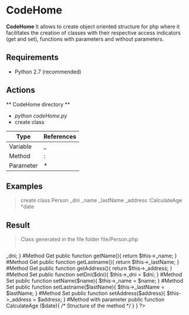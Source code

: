 [logo]: config/img/CodeHome_120.png
# CodeHome
**CodeHome** It allows to create object oriented structure for php where it facilitates the creation of classes with their respective access indicators (get and set), functions with parameters and without parameters.

## Requirements
 + Python 2.7 (recommended)

## Actions
 ** CodeHome directory **
 + *python codeHome.py*
 +  create class

| Type | References |
| -------- | -------- |
| Variable   | _  |
| Method   | :  |
| Parameter   | *  |

## Examples
> create class Person _dni _name _lastName _address :CalculateAge *date

## Result
> Class generated in the file folder
> file/Person.php
> ```php
<?php
class Person{
	private $_dni;
	private $_name;
	private $_lastName;
	private $_address;
	#Method Get
	public function getDni(){
		 return $this->_dni;
	}
    #Method Get
	public function getName(){
		 return $this->_name;
	}
    #Method Get
	public function getLastname(){
		 return $this->_lastName;
	}
    #Method Get
	public function getAddress(){
		 return $this->_address;
	}
    #Method Set
	public function setDni($dni){
		 $this->_dni = $dni;
	}
    #Method Set
	public function setName($name){
		 $this->_name = $name;
	}
    #Method Set
	public function setLastname($lastName){
		 $this->_lastName = $lastName;
	}
    #Method Set
	public function setAddress($address){
		 $this->_address = $address;
	}
    #Method with parameter
	public function CalculateAge ($date){
		/* Structure of the method */
	}
}
?>
```



